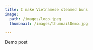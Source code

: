 ```yaml
---
title: I make Vietnamese steamed buns
image:
  path: /images/logo.jpeg
  thumbnail: /images/thumnailDemo.jpg

---
```


Demo post
